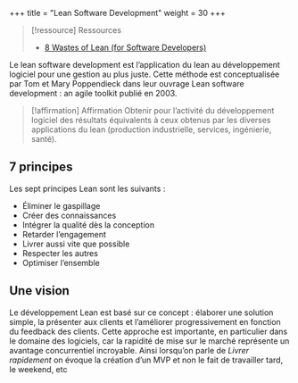 
+++
title = "Lean Software Development"
weight = 30
+++

> [!ressource] Ressources
> - [8 Wastes of Lean (for Software Developers)](https://www.youtube.com/watch?v=hnR03T9Hujw&t=243s)

Le lean software development est l’application du lean au développement logiciel pour une
gestion au plus juste. Cette méthode est conceptualisée par Tom et Mary Poppendieck dans
leur ouvrage Lean software development : an agile toolkit publié en 2003.

> [!affirmation] Affirmation
>  Obtenir pour l’activité du développement logiciel des résultats équivalents à ceux obtenus
>  par les diverses applications du lean (production industrielle, services, ingénierie, santé).


## 7 principes
Les sept principes Lean sont les suivants :
- Éliminer le gaspillage
- Créer des connaissances
- Intégrer la qualité dès la conception
- Retarder l’engagement
- Livrer aussi vite que possible
- Respecter les autres
- Optimiser l’ensemble

## Une vision
Le développement Lean est basé sur ce concept : élaborer une solution simple, la présenter
aux clients et l’améliorer progressivement en fonction du feedback des clients. Cette approche
est importante, en particulier dans le domaine des logiciels, car la rapidité de mise sur le
marché représente un avantage concurrentiel incroyable. Ainsi lorsqu’on parle de *Livrer rapidement* on évoque la création d’un MVP et non le fait de travailler tard, le weekend, etc





